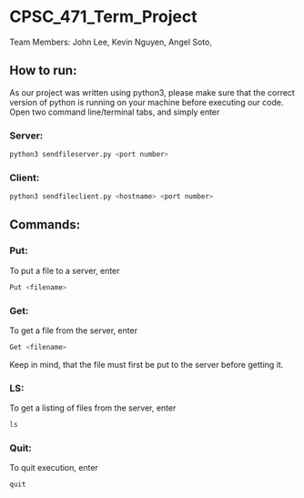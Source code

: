 # CPSC_471_Term_Project

Team Members:
John Lee, Kevin Nguyen, Angel Soto, 


## How to run:
As our project was written using python3, please make sure that the correct version of python is running 
on your machine before executing our code. 
Open two command line/terminal tabs, and simply enter 


### Server:

```bash
python3 sendfileserver.py <port number>
```

### Client:
```bash
python3 sendfileclient.py <hostname> <port number>
```

## Commands:

### Put:
To put a file to a server, enter
```bash
Put <filename>
```


### Get:
To get a file from the server, enter
```bash
Get <filename>
```
Keep in mind, that the file must first be put to the server before getting it.


### LS:
To get a listing of files from the server, enter
```bash
ls
```

### Quit:
To quit execution, enter
```bash
quit
```
